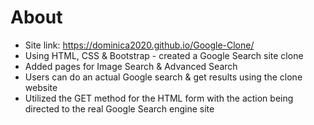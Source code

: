 # About
- Site link: https://dominica2020.github.io/Google-Clone/
- Using HTML, CSS & Bootstrap - created a Google Search site clone
- Added pages for Image Search & Advanced Search
- Users can do an actual Google search & get results using the clone website
- Utilized the GET method for the HTML form with the action being directed to the real Google Search engine site

